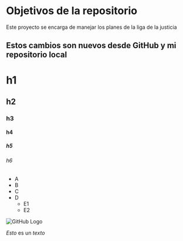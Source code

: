 # Objetivos de la repositorio

Este proyecto se encarga de manejar los planes de la liga de la justicia

## Estos cambios son nuevos desde GitHub y mi repositorio local

# h1
## h2
### h3
#### h4
##### h5
###### h6

* A
* B
* C
* D
  * E1
  * E2

![GitHub Logo](https://www.enriquedans.com/wp-content/uploads/2018/06/GitHub-Octocat.jpg)

*Esto* es un _texto_

